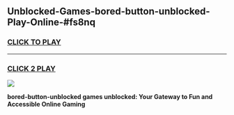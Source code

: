
## Unblocked-Games-bored-button-unblocked-Play-Online-#fs8nq
<h3>
<a href="https://premium.freeplayer.one?title=bored-button-unblocked&ref=27F">CLICK TO PLAY</a></h3>
<hr>

<h3>
<a href="https://premium.freeplayer.one?title=bored-button-unblocked&ref=27F">CLICK 2 PLAY</a>
  
</h3>

<a href="https://premium.freeplayer.one?title=bored-button-unblocked&ref=27F"><img src="https://clearcache.store/games.png"></a>


**bored-button-unblocked games unblocked: Your Gateway to Fun and Accessible Online Gaming**
